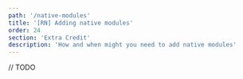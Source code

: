 ```yaml
---
path: '/native-modules'
title: '[RN] Adding native modules'
order: 24
section: 'Extra Credit'
description: 'How and when might you need to add native modules'
---
```


// TODO